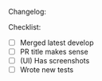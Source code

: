 Changelog:

Checklist:
- [ ] Merged latest develop
- [ ] PR title makes sense
- [ ] (UI) Has screenshots
- [ ] Wrote new tests
